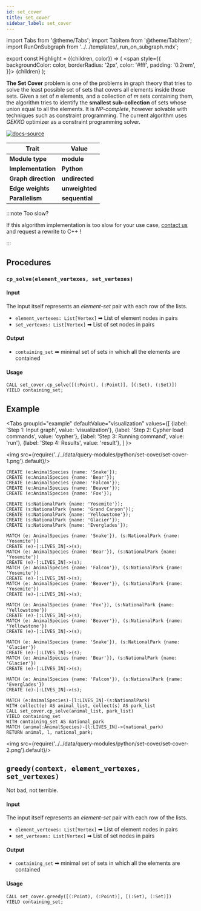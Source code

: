 ```yaml
---
id: set_cover
title: set_cover
sidebar_label: set_cover
---
```


import Tabs from '@theme/Tabs';
import TabItem from '@theme/TabItem';
import RunOnSubgraph from '../../templates/_run_on_subgraph.mdx';

export const Highlight = ({children, color}) => (
  <span
    style={{
      backgroundColor: color,
      borderRadius: '2px',
      color: '#fff',
      padding: '0.2rem',
    }}>
    {children}
  </span>
);

**The Set Cover** problem is one of the problems in graph theory that tries to solve the least possible set of sets that covers all elements inside those sets. Given a set of *n* elements, and a collection of *m* sets containing them, the algorithm tries to identify the **smallest sub-collection** of sets whose union equal to all the elements.
It is *NP-complete*, however solvable with techniques such as constraint programming. The current algorithm uses *GEKKO* optimizer as a constraint programming solver.

[![docs-source](https://img.shields.io/badge/source-set_cover-FB6E00?logo=github&style=for-the-badge)](https://github.com/memgraph/mage/blob/main/python/set_cover.py)

| Trait               | Value                                                 |
| ------------------- | ----------------------------------------------------- |
| **Module type**     | <Highlight color="#FB6E00">**module**</Highlight>     |
| **Implementation**  | <Highlight color="#FB6E00">**Python**</Highlight>     |
| **Graph direction** | <Highlight color="#FB6E00">**undirected**</Highlight> |
| **Edge weights**    | <Highlight color="#FB6E00">**unweighted**</Highlight> |
| **Parallelism**     | <Highlight color="#FB6E00">**sequential**</Highlight> |

:::note Too slow?

If this algorithm implementation is too slow for your use case, [contact us](mailto:tech@memgraph.com) and request a rewrite to C++ !

:::

## Procedures

<RunOnSubgraph/>

### `cp_solve(element_vertexes, set_vertexes)`

#### Input
The input itself represents an *element-set* pair with each row of the lists.
* `element_vertexes: List[Vertex]` ➡ List of element nodes in pairs
* `set_vertexes: List[Vertex]` ➡ List of set nodes in pairs

#### Output

* `containing_set` ➡ minimal set of sets in which all the elements are contained

#### Usage

```cypher
CALL set_cover.cp_solve([(:Point), (:Point)], [(:Set), (:Set)])
YIELD containing_set;
```

## Example

<Tabs
  groupId="example"
  defaultValue="visualization"
  values={[
    {label: 'Step 1: Input graph', value: 'visualization'},
    {label: 'Step 2: Cypher load commands', value: 'cypher'},
    {label: 'Step 3: Running command', value: 'run'},
    {label: 'Step 4: Results', value: 'result'},
  ]
}>
  <TabItem value="visualization">

  <img src={require('../../data/query-modules/python/set-cover/set-cover-1.png').default}/>

  </TabItem>

  <TabItem value="cypher">

```cypher
CREATE (e:AnimalSpecies {name: 'Snake'});
CREATE (e:AnimalSpecies {name: 'Bear'});
CREATE (e:AnimalSpecies {name: 'Falcon'});
CREATE (e:AnimalSpecies {name: 'Beaver'});
CREATE (e:AnimalSpecies {name: 'Fox'});

CREATE (s:NationalPark {name: 'Yosemite'});
CREATE (s:NationalPark {name: 'Grand Canyon'});
CREATE (s:NationalPark {name: 'Yellowstone'});
CREATE (s:NationalPark {name: 'Glacier'});
CREATE (s:NationalPark {name: 'Everglades'});

MATCH (e: AnimalSpecies {name: 'Snake'}), (s:NationalPark {name: 'Yosemite'})
CREATE (e)-[:LIVES_IN]->(s);
MATCH (e: AnimalSpecies {name: 'Bear'}), (s:NationalPark {name: 'Yosemite'})
CREATE (e)-[:LIVES_IN]->(s);
MATCH (e: AnimalSpecies {name: 'Falcon'}), (s:NationalPark {name: 'Yosemite'})
CREATE (e)-[:LIVES_IN]->(s);
MATCH (e: AnimalSpecies {name: 'Beaver'}), (s:NationalPark {name: 'Yosemite'})
CREATE (e)-[:LIVES_IN]->(s);

MATCH (e: AnimalSpecies {name: 'Fox'}), (s:NationalPark {name: 'Yellowstone'})
CREATE (e)-[:LIVES_IN]->(s);
MATCH (e: AnimalSpecies {name: 'Beaver'}), (s:NationalPark {name: 'Yellowstone'})
CREATE (e)-[:LIVES_IN]->(s);

MATCH (e: AnimalSpecies {name: 'Snake'}), (s:NationalPark {name: 'Glacier'})
CREATE (e)-[:LIVES_IN]->(s);
MATCH (e: AnimalSpecies {name: 'Bear'}), (s:NationalPark {name: 'Glacier'})
CREATE (e)-[:LIVES_IN]->(s);

MATCH (e: AnimalSpecies {name: 'Falcon'}), (s:NationalPark {name: 'Everglades'})
CREATE (e)-[:LIVES_IN]->(s);

```
  </TabItem>

  <TabItem value="run">

```cypher
MATCH (e:AnimalSpecies)-[l:LIVES_IN]-(s:NationalPark)
WITH collect(e) AS animal_list, collect(s) AS park_list
CALL set_cover.cp_solve(animal_list, park_list)
YIELD containing_set
WITH containing_set AS national_park
MATCH (animal:AnimalSpecies)-[l:LIVES_IN]->(national_park)
RETURN animal, l, national_park;
```

  </TabItem>

  <TabItem value="result">

  <img src={require('../../data/query-modules/python/set-cover/set-cover-2.png').default}/>

  </TabItem>

</Tabs>


## `greedy(context, element_vertexes, set_vertexes)`

Not bad, not terrible.
#### Input
The input itself represents an *element-set* pair with each row of the lists.
* `element_vertexes: List[Vertex]` ➡ List of element nodes in pairs
* `set_vertexes: List[Vertex]` ➡ List of set nodes in pairs

#### Output

* `containing_set` ➡ minimal set of sets in which all the elements are contained

#### Usage

```cypher
CALL set_cover.greedy([(:Point), (:Point)], [(:Set), (:Set)])
YIELD containing_set;
```
